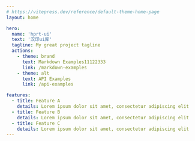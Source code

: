 ```yaml
---
# https://vitepress.dev/reference/default-theme-home-page
layout: home

hero:
  name: 'hprt-ui'
  text: '汉印ui库'
  tagline: My great project tagline
  actions:
    - theme: brand
      text: Markdown Examples11122333
      link: /markdown-examples
    - theme: alt
      text: API Examples
      link: /api-examples

features:
  - title: Feature A
    details: Lorem ipsum dolor sit amet, consectetur adipiscing elit
  - title: Feature B
    details: Lorem ipsum dolor sit amet, consectetur adipiscing elit
  - title: Feature C
    details: Lorem ipsum dolor sit amet, consectetur adipiscing elit
---
```

